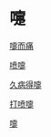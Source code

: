 # 嚏[嚏而痛](https://www.gmzyjc.com/search/result?wd=嚏而痛)[喷嚏](https://www.gmzyjc.com/search/result?wd=喷嚏)[久病得嚏](https://www.gmzyjc.com/search/result?wd=久病得嚏)[打喷嚏](https://www.gmzyjc.com/search/result?wd=打喷嚏)[嚏](https://www.gmzyjc.com/search/result?wd=嚏)